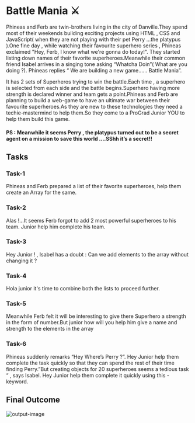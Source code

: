 # Battle Mania ⚔️

Phineas and Ferb are twin-brothers living in the city of Danville.They spend most of their weekends building exciting projects using HTML , CSS and JavaScript( when they are not playing with their pet  Perry ...the platypus ).One fine day , while watching their favourite superhero series , Phineas exclaimed "Hey, Ferb, I know what we're gonna do today!". They started listing down names of their favorite superheroes.Meanwhile their common friend Isabel arrives in a singing tone asking  “Whatcha Doin”( What are you doing ?). Phineas replies “ We are building a new game…… Battle Mania”.

It has 2 sets of Superheros trying to win the battle.Each time , a superhero is selected from each side and the battle begins.Superhero having more strength is declared winner and team gets a point.Phineas and Ferb are planning to build a web-game to have an ultimate war between their favourite superheroes.As they are new to these technologies they need a techie-mastermind to help them.So they come to a ProGrad Junior  YOU to help them build  this game.

#### PS : Meanwhile it seems Perry , the platypus turned out to be a secret agent on a mission to save this world ….SShh it’s a secret!!

## Tasks

### Task-1 
Phineas and Ferb  prepared a list of their favorite superheroes,  help them create an Array for the same.

### Task-2
Alas !...It seems Ferb  forgot to add 2 most powerful superheroes to his team. Junior help him complete his team.

### Task-3
Hey Junior ! , Isabel has a doubt :
Can we add elements to the array without changing it ?

### Task-4
Hola junior it's time to combine both the lists to proceed further.

### Task-5
Meanwhile Ferb felt it will be interesting to give there Superhero a strength in the form of number.But junior how will you help him give a name and strength to the elements in the array

### Task-6
Phineas suddenly remarks “Hey Where’s Perry ?”.
Hey Junior  help them complete the task quickly so that they can spend the rest of their time finding Perry.”But creating objects for 20 superheroes seems a tedious task “ , says Isabel. Hey Junior help them complete it quickly using this - keyword.

## Final Outcome
![output-image](https://github.com/ProGradJr/Battle_Mania/blob/main/output.png)

